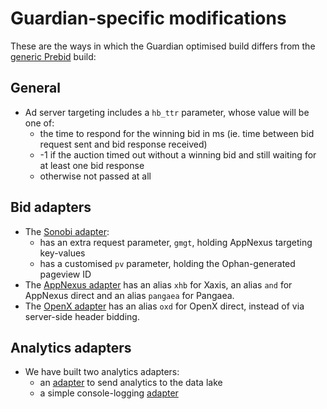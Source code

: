 # Guardian-specific modifications
These are the ways in which the Guardian optimised build differs from the [generic Prebid](https://github.com/prebid/Prebid.js) build:
## General
* Ad server targeting includes a `hb_ttr` parameter, whose value will be one of:
    * the time to respond for the winning bid in ms (ie. time between bid request sent and bid response received)
    * -1 if the auction timed out without a winning bid and still waiting for at least one bid response
    * otherwise not passed at all
## Bid adapters
* The [Sonobi adapter](https://github.com/guardian/Prebid.js/blob/master/modules/sonobiBidAdapter.js):
    * has an extra request parameter, `gmgt`, holding AppNexus targeting key-values
    * has a customised `pv` parameter, holding the Ophan-generated pageview ID
* The [AppNexus adapter](https://github.com/guardian/Prebid.js/blob/master/modules/appnexusBidAdapter.js) has an alias `xhb` for Xaxis, an alias `and` for AppNexus direct and an alias `pangaea` for Pangaea.
* The [OpenX adapter](https://github.com/guardian/Prebid.js/blob/master/modules/openxBidAdapter.js) has an alias `oxd` for OpenX direct, instead of via server-side header bidding.
## Analytics adapters
* We have built two analytics adapters:
    * an [adapter](https://github.com/guardian/Prebid.js/blob/master/modules/guAnalyticsAdapter.js) to send analytics to the data lake
    * a simple console-logging [adapter](https://github.com/guardian/Prebid.js/blob/master/modules/consoleLoggingAnalyticsAdapter.js)
